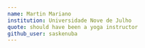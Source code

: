 ```yaml
---
name: Martin Mariano
institution: Universidade Nove de Julho
quote: should have been a yoga instructor
github_user: saskenuba
---
```

